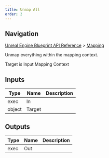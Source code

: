 ```yaml
---
title: Unmap All
order: 3
---
```

## Navigation

[Unreal Engine Blueprint API Reference](https://dev.epicgames.com/documentation/en-us/unreal-engine/BlueprintAPI) > [Mapping](https://dev.epicgames.com/documentation/en-us/unreal-engine/BlueprintAPI/Mapping)

Unmap everything within the mapping context.

Target is Input Mapping Context

## Inputs

| Type | Name | Description |
| --- | --- | --- |
| exec | In |  |
| object | Target |  |

## Outputs

| Type | Name | Description |
| --- | --- | --- |
| exec | Out |  |
